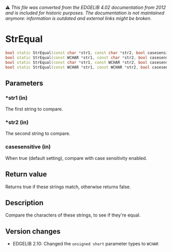 :warning: _This file was converted from the EDGELIB 4.02 documentation from 2012 and is included for historic purposes. The documentation is not maintained anymore: information is outdated and external links might be broken._

# StrEqual


```c++
bool static StrEqual(const char *str1, const char *str2, bool casesensitive = true) 
bool static StrEqual(const WCHAR *str1, const char *str2, bool casesensitive = true) 
bool static StrEqual(const char *str1, const WCHAR *str2, bool casesensitive = true) 
bool static StrEqual(const WCHAR *str1, const WCHAR *str2, bool casesensitive = true)
```

## Parameters
### *str1 (in)
The first string to compare.

### *str2 (in)
The second string to compare.

### casesensitive (in)
When true (default setting), compare with case sensitivity enabled.

## Return value
Returns true if these strings match, otherwise returns false.

## Description
Compare the characters of these strings, to see if they're equal.

## Version changes
- EDGELIB 2.10: Changed the `unsigned short` parameter types to `WCHAR`

